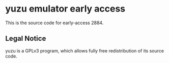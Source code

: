 yuzu emulator early access
=============

This is the source code for early-access 2884.

## Legal Notice

yuzu is a GPLv3 program, which allows fully free redistribution of its source code.